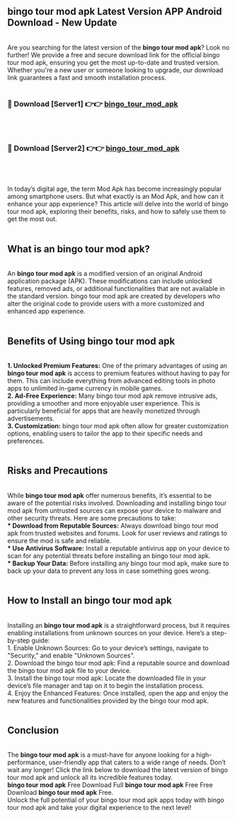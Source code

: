 ## bingo tour mod apk Latest Version APP Android Download - New Update
<br>
Are you searching for the latest version of the <strong>bingo tour mod apk</strong>? Look no further! We provide a free and secure download link for the official bingo tour mod apk, ensuring you get the most up-to-date and trusted version. Whether you're a new user or someone looking to upgrade, our download link guarantees a fast and smooth installation process.
<br>
<br>
<h3>🔴 Download [Server1] 👉👉 <a href="https://modyolo.store/bingo+tour+mod+apk">bingo_tour_mod_apk</a></h3><br>
<br>
<h3>🔴 Download [Server2] 👉👉 <a href="https://modyolo.store/bingo+tour+mod+apk">bingo_tour_mod_apk</a></h3><br>
<br>
<br>
In today’s digital age, the term Mod Apk has become increasingly popular among smartphone users. But what exactly is an Mod Apk, and how can it enhance your app experience? This article will delve into the world of bingo tour mod apk, exploring their benefits, risks, and how to safely use them to get the most out.
<br>
<br>
<h2>What is an bingo tour mod apk?</h2>
<br>
An <strong>bingo tour mod apk</strong> is a modified version of an original Android application package (APK). These modifications can include unlocked features, removed ads, or additional functionalities that are not available in the standard version. bingo tour mod apk are created by developers who alter the original code to provide users with a more customized and enhanced app experience.
<br>
<br>
<h2>Benefits of Using bingo tour mod apk</h2>
<br>
<strong> 1. Unlocked Premium Features:</strong> One of the primary advantages of using an <strong>bingo tour mod apk</strong> is access to premium features without having to pay for them. This can include everything from advanced editing tools in photo apps to unlimited in-game currency in mobile games.
<br>
<strong> 2. Ad-Free Experience:</strong> Many bingo tour mod apk remove intrusive ads, providing a smoother and more enjoyable user experience. This is particularly beneficial for apps that are heavily monetized through advertisements.
<br>
<strong> 3. Customization:</strong> bingo tour mod apk often allow for greater customization options, enabling users to tailor the app to their specific needs and preferences.
<br>
<br>
<h2>Risks and Precautions</h2>
<br>
While <strong>bingo tour mod apk</strong> offer numerous benefits, it’s essential to be aware of the potential risks involved. Downloading and installing bingo tour mod apk from untrusted sources can expose your device to malware and other security threats. Here are some precautions to take:
<br>
<strong> * Download from Reputable Sources:</strong> Always download bingo tour mod apk from trusted websites and forums. Look for user reviews and ratings to ensure the mod is safe and reliable.
<br>
<strong> * Use Antivirus Software:</strong> Install a reputable antivirus app on your device to scan for any potential threats before installing an bingo tour mod apk.
<br>
<strong> * Backup Your Data:</strong> Before installing any bingo tour mod apk, make sure to back up your data to prevent any loss in case something goes wrong.
<br>
<br>
<h2>How to Install an bingo tour mod apk</h2>
<br>
Installing an <strong>bingo tour mod apk</strong> is a straightforward process, but it requires enabling installations from unknown sources on your device. Here’s a step-by-step guide:
<br>
 1. Enable Unknown Sources: Go to your device’s settings, navigate to "Security," and enable "Unknown Sources".
<br>
 2. Download the bingo tour mod apk: Find a reputable source and download the bingo tour mod apk file to your device.
<br>
 3. Install the bingo tour mod apk: Locate the downloaded file in your device’s file manager and tap on it to begin the installation process.
<br>
 4. Enjoy the Enhanced Features: Once installed, open the app and enjoy the new features and functionalities provided by the bingo tour mod apk.
<br>
<br>
<h2><strong>Conclusion</strong></h2>
<br>
The <strong>bingo tour mod apk</strong> is a must-have for anyone looking for a high-performance, user-friendly app that caters to a wide range of needs. Don’t wait any longer! Click the link below to download the latest version of bingo tour mod apk and unlock all its incredible features today.
<br>
<strong>bingo tour mod apk</strong> Free Download Full <strong>bingo tour mod apk</strong> Free Free Download <strong>bingo tour mod apk</strong> Free.
<br>
Unlock the full potential of your bingo tour mod apk apps today with bingo tour mod apk and take your digital experience to the next level!